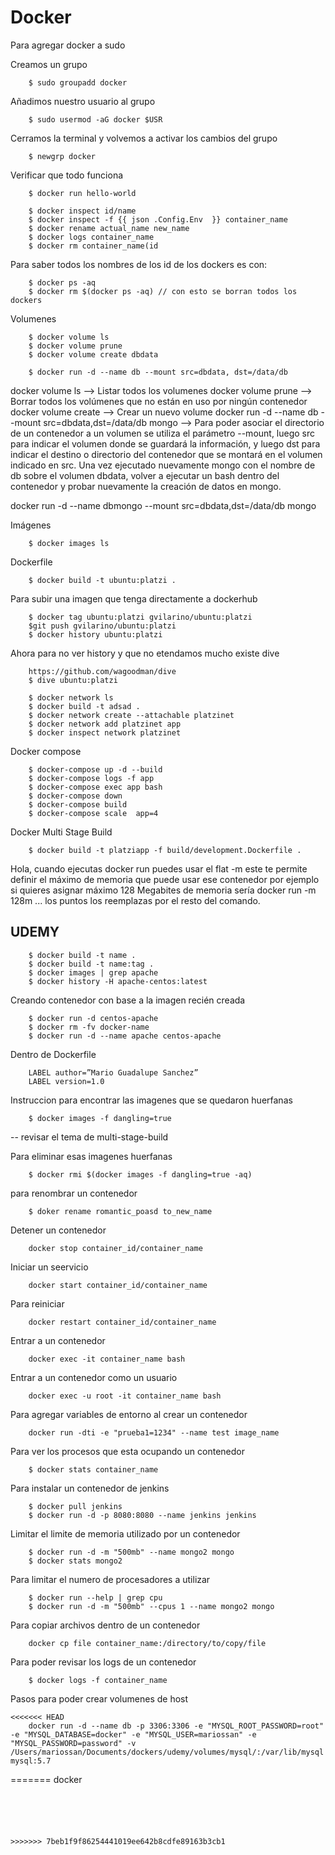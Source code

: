 # Docker 

Para agregar docker a sudo

Creamos un grupo
```
    $ sudo groupadd docker
```

Añadimos nuestro usuario al grupo
```
    $ sudo usermod -aG docker $USR
```

Cerramos la terminal y volvemos a activar los cambios del grupo
```
    $ newgrp docker
```

Verificar que todo funciona
```
    $ docker run hello-world
```





```
    $ docker inspect id/name
    $ docker inspect -f {{ json .Config.Env  }} container_name
    $ docker rename actual_name new_name
    $ docker logs container_name
    $ docker rm container_name(id
```

Para saber todos los nombres de los id de los dockers es con:
```
    $ docker ps -aq
    $ docker rm $(docker ps -aq) // con esto se borran todos los dockers 
```

Volumenes
```
    $ docker volume ls
    $ docker volume prune
    $ docker volume create dbdata

    $ docker run -d --name db --mount src=dbdata, dst=/data/db
```


docker volume ls —> Listar todos los volumenes
docker volume prune —> Borrar todos los volúmenes que no están en uso por ningún contenedor
docker volume create <nombre volume> —> Crear un nuevo volume
docker run -d --name db --mount src=dbdata,dst=/data/db mongo —> Para poder asociar el directorio de un contenedor a un volumen se utiliza el parámetro --mount, luego src para indicar el volumen donde se guardará la información, y luego dst para indicar el destino o directorio del contenedor que se montará en el volumen indicado en src.
Una vez ejecutado nuevamente mongo con el nombre de db sobre el volumen dbdata, volver a ejecutar un bash dentro del contenedor y probar nuevamente la creación de datos en mongo.


docker run -d --name dbmongo --mount src=dbdata,dst=/data/db mongo


Imágenes
```
    $ docker images ls
```

Dockerfile
```
    $ docker build -t ubuntu:platzi .
```

Para subir una imagen que tenga directamente a dockerhub
```
    $ docker tag ubuntu:platzi gvilarino/ubuntu:platzi
    $git push gvilarino/ubuntu:platzi
    $ docker history ubuntu:platzi
```

Ahora para no ver history y que no etendamos mucho existe dive 
```
    https://github.com/wagoodman/dive
    $ dive ubuntu:platzi

    $ docker network ls
    $ docker build -t adsad .
    $ docker network create --attachable platzinet
    $ docker network add platzinet app
    $ docker inspect network platzinet
```

Docker compose
```
    $ docker-compose up -d --build
    $ docker-compose logs -f app
    $ docker-compose exec app bash
    $ docker-compose down
    $ docker-compose build 
    $ docker-compose scale  app=4
```


Docker Multi Stage Build
```
    $ docker build -t platziapp -f build/development.Dockerfile .
```

Hola, cuando ejecutas docker run puedes usar el flat -m este te permite definir el máximo de memoria que puede usar ese contenedor por ejemplo si quieres asignar máximo 128 Megabites de memoria sería docker run -m 128m ... los puntos los reemplazas por el resto del comando.



## UDEMY

```
    $ docker build -t name .
    $ docker build -t name:tag .
    $ docker images | grep apache
    $ docker history -H apache-centos:latest
```

Creando contenedor con base  a la imagen recién creada
```
    $ docker run -d centos-apache
    $ docker rm -fv docker-name
    $ docker run -d --name apache centos-apache
```

Dentro de Dockerfile
```
    LABEL author=”Mario Guadalupe Sanchez”
    LABEL version=1.0
```

Instruccion para encontrar las imagenes que se quedaron huerfanas
```
    $ docker images -f dangling=true
```

-- revisar el tema de multi-stage-build


Para eliminar esas imagenes huerfanas
```
    $ docker rmi $(docker images -f dangling=true -aq)
```

para renombrar un contenedor
```
    $ doker rename romantic_poasd to_new_name
```

Detener un contenedor
```
    docker stop container_id/container_name
```

Iniciar un seervicio

```
    docker start container_id/container_name
```

Para reiniciar
```
    docker restart container_id/container_name
```

Entrar a un contenedor
```
    docker exec -it container_name bash
```

Entrar a un contenedor como un usuario
```
    docker exec -u root -it container_name bash
```

Para agregar variables de entorno al crear un contenedor
```
    docker run -dti -e "prueba1=1234" --name test image_name
```

Para ver los  procesos que esta ocupando un contenedor
```
    $ docker stats container_name
```

Para instalar un contenedor de jenkins
```
    $ docker pull jenkins
    $ docker run -d -p 8080:8080 --name jenkins jenkins
```

Limitar el limite de memoria utilizado por un contenedor
```
    $ docker run -d -m "500mb" --name mongo2 mongo
    $ docker stats mongo2
```

Para limitar el numero de procesadores a utilizar
```
    $ docker run --help | grep cpu
    $ docker run -d -m "500mb" --cpus 1 --name mongo2 mongo 
```

Para copiar archivos dentro de un contenedor
```
    docker cp file container_name:/directory/to/copy/file
```

Para poder revisar los logs de un contenedor
```
    $ docker logs -f container_name
```

Pasos para poder crear volumenes de host
```
<<<<<<< HEAD
    docker run -d --name db -p 3306:3306 -e "MYSQL_ROOT_PASSWORD=root" -e "MYSQL_DATABASE=docker" -e "MYSQL_USER=mariossan" -e "MYSQL_PASSWORD=password" -v /Users/mariossan/Documents/dockers/udemy/volumes/mysql/:/var/lib/mysql mysql:5.7
```
=======
    docker 
```





>>>>>>> 7beb1f9f86254441019ee642b8cdfe89163b3cb1
